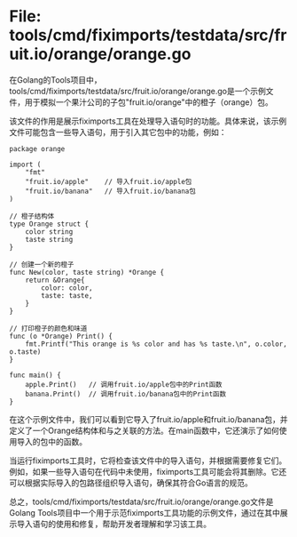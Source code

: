 # File: tools/cmd/fiximports/testdata/src/fruit.io/orange/orange.go

在Golang的Tools项目中，tools/cmd/fiximports/testdata/src/fruit.io/orange/orange.go是一个示例文件，用于模拟一个果汁公司的子包"fruit.io/orange"中的橙子（orange）包。

该文件的作用是展示fiximports工具在处理导入语句时的功能。具体来说，该示例文件可能包含一些导入语句，用于引入其它包中的功能，例如：

```
package orange

import (
    "fmt"
    "fruit.io/apple"    // 导入fruit.io/apple包
    "fruit.io/banana"   // 导入fruit.io/banana包
)

// 橙子结构体
type Orange struct {
    color string
    taste string
}

// 创建一个新的橙子
func New(color, taste string) *Orange {
    return &Orange{
        color: color,
        taste: taste,
    }
}

// 打印橙子的颜色和味道
func (o *Orange) Print() {
    fmt.Printf("This orange is %s color and has %s taste.\n", o.color, o.taste)
}

func main() {
    apple.Print()   // 调用fruit.io/apple包中的Print函数
    banana.Print()  // 调用fruit.io/banana包中的Print函数
}
```

在这个示例文件中，我们可以看到它导入了fruit.io/apple和fruit.io/banana包，并定义了一个Orange结构体和与之关联的方法。在main函数中，它还演示了如何使用导入的包中的函数。

当运行fiximports工具时，它将检查该文件中的导入语句，并根据需要修复它们。例如，如果一些导入语句在代码中未使用，fiximports工具可能会将其删除。它还可以根据实际导入的包路径组织导入语句，确保其符合Go语言的规范。

总之，tools/cmd/fiximports/testdata/src/fruit.io/orange/orange.go文件是Golang Tools项目中一个用于示范fiximports工具功能的示例文件，通过在其中展示导入语句的使用和修复，帮助开发者理解和学习该工具。

